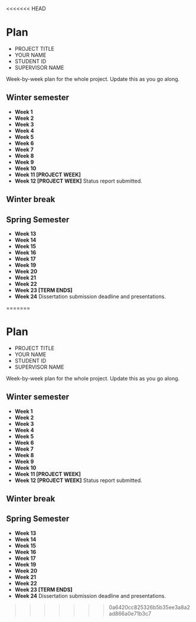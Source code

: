 <<<<<<< HEAD
# Plan

* PROJECT TITLE
* YOUR NAME
* STUDENT ID
* SUPERVISOR NAME

Week-by-week plan for the whole project. Update this as you go along.

## Winter semester

* **Week 1**
* **Week 2**
* **Week 3**
* **Week 4**
* **Week 5**
* **Week 6**
* **Week 7**
* **Week 8**
* **Week 9**
* **Week 10**
* **Week 11 [PROJECT WEEK]**
* **Week 12 [PROJECT WEEK]** Status report submitted.

## Winter break

## Spring Semester

* **Week 13**
* **Week 14**
* **Week 15**
* **Week 16**
* **Week 17**
* **Week 19**
* **Week 20**
* **Week 21**
* **Week 22**
* **Week 23 [TERM ENDS]**
* **Week 24** Dissertation submission deadline and presentations.

=======
# Plan

* PROJECT TITLE
* YOUR NAME
* STUDENT ID
* SUPERVISOR NAME

Week-by-week plan for the whole project. Update this as you go along.

## Winter semester

* **Week 1**
* **Week 2**
* **Week 3**
* **Week 4**
* **Week 5**
* **Week 6**
* **Week 7**
* **Week 8**
* **Week 9**
* **Week 10**
* **Week 11 [PROJECT WEEK]**
* **Week 12 [PROJECT WEEK]** Status report submitted.

## Winter break

## Spring Semester

* **Week 13**
* **Week 14**
* **Week 15**
* **Week 16**
* **Week 17**
* **Week 19**
* **Week 20**
* **Week 21**
* **Week 22**
* **Week 23 [TERM ENDS]**
* **Week 24** Dissertation submission deadline and presentations.

>>>>>>> 0a6420cc825326b5b35ee3a8a2ad866a0e71b3c7
